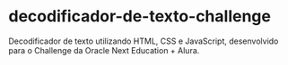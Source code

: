 # decodificador-de-texto-challenge
Decodificador de texto utilizando HTML, CSS e JavaScript, desenvolvido para o Challenge da Oracle Next Education + Alura.
